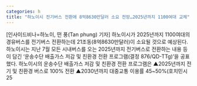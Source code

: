 ```yaml
---
categories: h
title: "하노이시 전기버스 전환에 8억8630만달러 소요 전망…2025년까지 1100여대 교체"
---
```

[인사이드비나=하노이, 떤 풍(Tan phung) 기자] 하노이시가 2025년까지 1100여대의 경유버스를 전기버스 전환하는데 21조동(8억8630만달러)이 소요될 것으로 예상된다.하노이시는 지난 7월 모든 시내버스를 오는 2025년까지 전기버스로 전환하는 내용 등이 담긴 ‘운송수단 배출가스 저감 및 친환경 전환 프로그램(결정 876/QD-TTg)’을 공표했다. 하노이시의 운송수단 배출가스 저감 및 친환경 전환 프로그램은 ▲2025년까지 전기 및 친환경 버스로 100% 전환 ▲2030년까지 대중교통 이용률 45~50%(호치민시 25